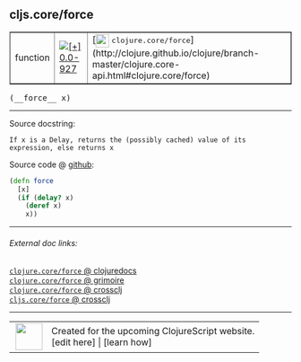 ## cljs.core/force



 <table border="1">
<tr>
<td>function</td>
<td><a href="https://github.com/cljsinfo/cljs-api-docs/tree/0.0-927"><img valign="middle" alt="[+] 0.0-927" title="Added in 0.0-927" src="https://img.shields.io/badge/+-0.0--927-lightgrey.svg"></a> </td>
<td>
[<img height="24px" valign="middle" src="http://i.imgur.com/1GjPKvB.png"> <samp>clojure.core/force</samp>](http://clojure.github.io/clojure/branch-master/clojure.core-api.html#clojure.core/force)
</td>
</tr>
</table>


 <samp>
(__force__ x)<br>
</samp>

---





Source docstring:

```
If x is a Delay, returns the (possibly cached) value of its expression, else returns x
```


Source code @ [github](https://github.com/clojure/clojurescript/blob/r2511/src/cljs/cljs/core.cljs#L8429-L8434):

```clj
(defn force
  [x]
  (if (delay? x)
    (deref x)
    x))
```

<!--
Repo - tag - source tree - lines:

 <pre>
clojurescript @ r2511
└── src
    └── cljs
        └── cljs
            └── <ins>[core.cljs:8429-8434](https://github.com/clojure/clojurescript/blob/r2511/src/cljs/cljs/core.cljs#L8429-L8434)</ins>
</pre>

-->

---



###### External doc links:

[`clojure.core/force` @ clojuredocs](http://clojuredocs.org/clojure.core/force)<br>
[`clojure.core/force` @ grimoire](http://conj.io/store/v1/org.clojure/clojure/1.7.0-beta3/clj/clojure.core/force/)<br>
[`clojure.core/force` @ crossclj](http://crossclj.info/fun/clojure.core/force.html)<br>
[`cljs.core/force` @ crossclj](http://crossclj.info/fun/cljs.core.cljs/force.html)<br>

---

 <table>
<tr><td>
<img valign="middle" align="right" width="48px" src="http://i.imgur.com/Hi20huC.png">
</td><td>
Created for the upcoming ClojureScript website.<br>
[edit here] | [learn how]
</td></tr></table>

[edit here]:https://github.com/cljsinfo/cljs-api-docs/blob/master/cljsdoc/cljs.core_force.cljsdoc
[learn how]:https://github.com/cljsinfo/cljs-api-docs/wiki/cljsdoc-files

<!--

This information was too distracting to show to readers, but I'll leave it
commented here since it is helpful to:

- pretty-print the data used to generate this document
- and show how to retrieve that data



The API data for this symbol:

```clj
{:ns "cljs.core",
 :name "force",
 :signature ["[x]"],
 :history [["+" "0.0-927"]],
 :type "function",
 :full-name-encode "cljs.core_force",
 :source {:code "(defn force\n  [x]\n  (if (delay? x)\n    (deref x)\n    x))",
          :title "Source code",
          :repo "clojurescript",
          :tag "r2511",
          :filename "src/cljs/cljs/core.cljs",
          :lines [8429 8434]},
 :full-name "cljs.core/force",
 :clj-symbol "clojure.core/force",
 :docstring "If x is a Delay, returns the (possibly cached) value of its expression, else returns x"}

```

Retrieve the API data for this symbol:

```clj
;; from Clojure REPL
(require '[clojure.edn :as edn])
(-> (slurp "https://raw.githubusercontent.com/cljsinfo/cljs-api-docs/catalog/cljs-api.edn")
    (edn/read-string)
    (get-in [:symbols "cljs.core/force"]))
```

-->
